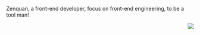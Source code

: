 Zenquan, a front-end developer, focus on front-end engineering, to be a tool man!

<img align="right" src="https://github-readme-stats.vercel.app/api?username=Zenquan&show_icons=true&icon_color=38ADD8&text_color=ffffff&bg_color=000000&hide_title=true" />
